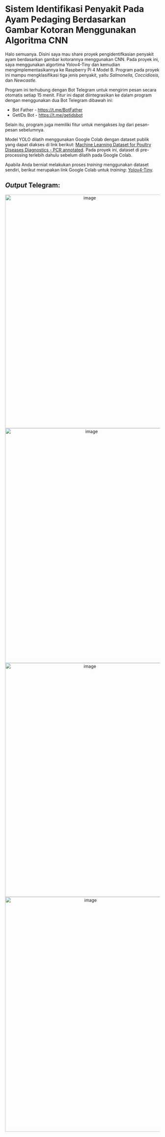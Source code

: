 <h1 class="code-line" data-line-start=0 data-line-end=1 ><a id="Identifikasi-Penyakit-Ayam-Broiler-Melalui-Kotoran-Yolov4Tiny-Raspberry-Pi"></a>Sistem Identifikasi Penyakit Pada Ayam Pedaging Berdasarkan Gambar Kotoran Menggunakan Algoritma CNN</h1>

<p class="has-line-data" data-line-start="3" data-line-end="4">Halo semuanya. Disini saya mau share proyek pengidentifkasian penyakit ayam berdasarkan gambar kotorannya menggunakan CNN. Pada proyek ini, saya menggunakan algortima Yolov4-Tiny dan kemudian mengimplementasikannya ke Raspberry Pi 4 Model B. Program pada proyek ini mampu mengklasifikasi tiga jenis penyakit, yaitu <i>Salmonella, Coccidiosis, </i>dan <i>Newcastle.</i></p>

<p class="has-line-data" data-line-start="3" data-line-end="4">Program ini terhubung dengan Bot Telegram untuk mengirim pesan secara otomatis setiap 15 menit. Fitur ini dapat diintegrasikan ke dalam program dengan menggunakan dua Bot Telegram dibawah ini:</p>
<ul>
<li class="has-line-data" data-line-start="10" data-line-end="11">Bot Father - <a href="https://t.me/BotFather">https://t.me/BotFather</a></li>
<li class="has-line-data" data-line-start="11" data-line-end="13">GetIDs Bot - <a href="https://t.me/getidsbot">https://t.me/getidsbot</a></li>
</ul>

<p class="has-line-data" data-line-start="3" data-line-end="4">Selain itu, program juga memiliki fitur untuk mengakses <i>log</i> dari pesan-pesan sebelumnya.</p>

<p class="has-line-data" data-line-start="13" data-line-end="15">Model YOLO dilatih menggunakan Google Colab dengan dataset publik yang dapat diakses di link berikut: <a href="https://zenodo.org/records/5801834">Machine Learning Dataset for Poultry Diseases Diagnostics - PCR annotated</a>.
Pada proyek ini, dataset di pre-processing terlebih dahulu sebelum dilatih pada Google Colab.<br>

Apabila Anda berniat melakukan proses <i>training</i> menggunakan dataset sendiri, berikut merupakan link Google Colab untuk <i>training</i>: <a href="https://colab.research.google.com/drive/1hQO4nOoD6RDxdbz3C1YSiifTsyZjZpYm?usp=sharing">Yolov4-Tiny</a></li>.</p>

<h2 class="has-line-data" data-line-start="3" data-line-end="4"><i>Output</i> Telegram:</h2>
<div align="center">
  <img width="535" height="759" alt="image" src="https://github.com/user-attachments/assets/8011ba18-ab18-4b6a-b14e-43c1b3567e2d" />
  <img width="547" height="763" alt="image" src="https://github.com/user-attachments/assets/efc2844f-35ec-4d2b-86eb-7202f1eaf158" />
  <img width="536" height="760" alt="image" src="https://github.com/user-attachments/assets/59e305ea-aa97-429f-9abb-46c8528b9d3d" />
  <img width="540" height="763" alt="image" src="https://github.com/user-attachments/assets/b21d34f4-99b5-4036-aa21-64887a56e35d" />
</div>


